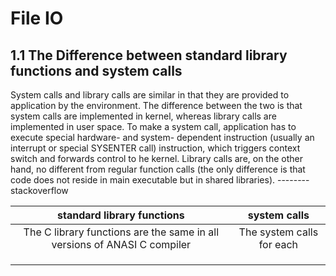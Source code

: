 # File IO



## 1.1 The Difference between standard library functions and system calls

System calls and library calls are similar in that they are provided to application by the environment. The difference between the two is that system calls are implemented in kernel, whereas library calls are implemented in user space. To make a system call, application has to execute special hardware- and system- dependent instruction (usually an interrupt or special SYSENTER call) instruction, which triggers context switch and forwards control to he kernel. Library calls are, on the other hand, no different from regular function calls (the only difference is that code does not reside in main executable but in shared libraries).      --------stackoverflow



|  standard library functions       |       system calls        |
| :----------------------------: | :-----------------------: |
| The C library functions are the same in all versions of ANASI C compiler | The system calls for each |
|                                                              |                           |
|                                                              |                           |
|                                                              |                           |







